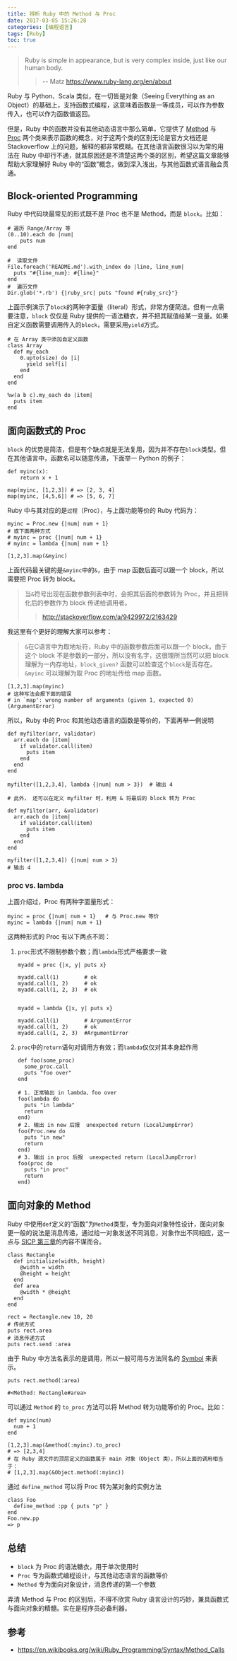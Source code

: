 ```yaml
---
title: 辨析 Ruby 中的 Method 与 Proc
date: 2017-03-05 15:26:28
categories: [编程语言]
tags: [Ruby]
toc: true
---
```


> Ruby is simple in appearance, but is very complex inside, just like our human body.  
>> -- Matz  https://www.ruby-lang.org/en/about

Ruby 与 Python、Scala 类似，在一切皆是对象（Seeing Everything as an Object）的基础上，支持函数式编程，这意味着函数是一等成员，可以作为参数传入，也可以作为函数值返回。

但是，Ruby 中的函数并没有其他动态语言中那么简单，它提供了 [Method](http://ruby-doc.org/core-2.4.0/Method.html) 与 [Proc](http://ruby-doc.org/core-2.4.0/Proc.html) 两个类来表示函数的概念，对于这两个类的区别无论是官方文档还是 Stackoverflow 上的问题，解释的都非常模糊。在其他语言函数很习以为常的用法在 Ruby 中却行不通，就其原因还是不清楚这两个类的区别，希望这篇文章能够帮助大家理解好 Ruby 中的“函数”概念，做到深入浅出，与其他函数式语言融会贯通。

## Block-oriented Programming

Ruby 中代码块最常见的形式既不是 Proc 也不是 Method，而是 `block`。比如：
```
# 遍历 Range/Array 等
(0..10).each do |num|
    puts num
end

#  读取文件
File.foreach('README.md').with_index do |line, line_num|
  puts "#{line_num}: #{line}"
end
#  遍历文件
Dir.glob('*.rb') {|ruby_src| puts "found #{ruby_src}"}
```
上面示例演示了`block`的两种字面量（literal）形式，非常方便简洁。但有一点需要注意，`block` 仅仅是 Ruby 提供的一语法糖衣，并不把其赋值给某一变量。如果自定义函数需要调用传入的`block`，需要采用`yield`方式。
```
# 在 Array 类中添加自定义函数
class Array
  def my_each
    0.upto(size) do |i|
      yield self[i]
    end
  end
end

%w(a b c).my_each do |item|
  puts item
end
```

## 面向函数式的 Proc

`block` 的优势是简洁，但是有个缺点就是无法复用，因为并不存在`block`类型。但在其他语言中，函数名可以随意传递，下面举一 Python 的例子：
```
def myinc(x):
	return x + 1

map(myinc, [1,2,3]) # => [2, 3, 4]
map(myinc, [4,5,6])	# => [5, 6, 7]
```
Ruby 中与其对应的是`过程`（Proc），与上面功能等价的 Ruby 代码为：
```
myinc = Proc.new {|num| num + 1}
# 或下面两种方式
# myinc = proc {|num| num + 1}
# myinc = lambda {|num| num + 1}

[1,2,3].map(&myinc)

```
上面代码最关键的是`&myinc`中的`&`，由于 map 函数后面可以跟一个 block，所以需要把 Proc 转为 block。
> 当`&`符号出现在函数参数列表中时，会把其后面的参数转为 Proc，并且把转化后的参数作为 block 传递给调用者。
>> http://stackoverflow.com/a/9429972/2163429

我这里有个更好的理解大家可以参考：

> `&`在C语言中为取地址符，Ruby 中的函数参数后面可以跟一个 block，由于这个 block 不是参数的一部分，所以没有名字，这很理所当然可以把 block 理解为一内存地址，`block_given?` 函数可以检查这个`block`是否存在。`&myinc` 可以理解为取 Proc 的地址传给 map 函数。

```
[1,2,3].map(myinc)
# 这种写法会报下面的错误
# in `map': wrong number of arguments (given 1, expected 0) (ArgumentError)

```

所以，Ruby 中的 Proc 和其他动态语言的函数是等价的，下面再举一例说明
```
def myfilter(arr, validator)
  arr.each do |item|
    if validator.call(item)
      puts item
    end
  end
end

myfilter([1,2,3,4], lambda {|num| num > 3})  # 输出 4

# 此外， 还可以在定义 myfilter 时，利用 & 将最后的 block 转为 Proc

def myfilter(arr, &validator)
  arr.each do |item|
    if validator.call(item)
      puts item
    end
  end
end

myfilter([1,2,3,4]) {|num| num > 3}
# 输出 4
```
### proc vs. lambda

上面介绍过，Proc 有两种字面量形式：
```
myinc = proc {|num| num + 1}   # 与 Proc.new 等价
myinc = lambda {|num| num + 1}
```
这两种形式的 Proc 有以下两点不同：
1. `proc`形式不限制参数个数；而`lambda`形式严格要求一致
    ```
    myadd = proc {|x, y| puts x}

    myadd.call(1)        # ok
    myadd.call(1, 2)     # ok
    myadd.call(1, 2, 3)  # ok


    myadd = lambda {|x, y| puts x}

    myadd.call(1)        # ArgumentError
    myadd.call(1, 2)     # ok
    myadd.call(1, 2, 3)  #ArgumentError
    ```

2. `proc`中的`return`语句对调用方有效；而`lambda`仅仅对其本身起作用
    ```
    def foo(some_proc)
      some_proc.call
      puts "foo over"
    end

    # 1. 正常输出 in lambda、foo over
    foo(lambda do
      puts "in lambda"
      return
    end)
    # 2. 输出 in new 后报  unexpected return (LocalJumpError)
    foo(Proc.new do
      puts "in new"
      return
    end)
    # 3. 输出 in proc 后报  unexpected return (LocalJumpError)
    foo(proc do
      puts "in proc"
      return
    end)
    ```

## 面向对象的 Method

Ruby 中使用`def`定义的“函数”为`Method`类型，专为面向对象特性设计，面向对象更一般的说法是消息传递，通过给一对象发送不同消息，对象作出不同相应，这一点与 [SICP 第三章](/blog/2015/12/26/sicp-chapter3-summary/#用变动的数据做模拟)的内容不谋而合。

```
class Rectangle
  def initialize(width, height)
    @width = width
    @height = height
  end
  def area
    @width * @height
  end
end

rect = Rectangle.new 10, 20
# 传统方式
puts rect.area
# 消息传递方式
puts rect.send :area
```
由于 Ruby 中方法名表示的是调用，所以一般可用与方法同名的 [Symbol](http://ruby-doc.org/core-2.4.0/Symbol.html) 来表示。
```
puts rect.method(:area)

#<Method: Rectangle#area>    
```

可以通过 `Method` 的 `to_proc` 方法可以将 Method 转为功能等价的 Proc。比如：

```
def myinc(num)
  num + 1
end

[1,2,3].map(&method(:myinc).to_proc)
# => [2,3,4]
# 在 Ruby 源文件的顶层定义的函数属于 main 对象（Object 类），所以上面的调用相当于：
# [1,2,3].map(&Object.method(:myinc))
```
通过 `define_method` 可以将 Proc 转为某对象的实例方法
```
class Foo
  define_method :pp { puts "p" }
end
Foo.new.pp
=> p
```


## 总结

- `block` 为 Proc 的语法糖衣，用于单次使用时
- `Proc` 专为函数式编程设计，与其他动态语言的函数等价
- `Method` 专为面向对象设计，消息传递的第一个参数

弄清 Method 与 Proc 的区别后，不得不欣赏 Ruby 语言设计的巧妙，兼具函数式与面向对象的精髓。实在是程序员必备利器。

## 参考

- https://en.wikibooks.org/wiki/Ruby_Programming/Syntax/Method_Calls
